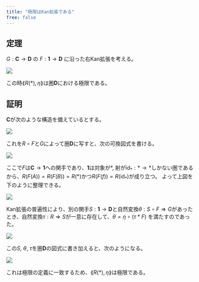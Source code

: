 ```yaml
---
title: "極限はKan拡張である"
free: false
---
```


## 定理

$G : \mathbf{C} \to \mathbf{D}$ の $F : \mathbf{1} \to \mathbf{D}$ に沿った右Kan拡張を考える。

![](https://storage.googleapis.com/zenn-user-upload/ecf0a4f8b1f5-20250303.png)

この時$\lang R(\ast), \eta \rang$は圏$\mathbf{D}$における極限である。

## 証明

$\mathbf{C}$が次のような構造を備えているとする。

![](https://storage.googleapis.com/zenn-user-upload/3c4652d18de5-20250303.png)

これを$R \circ F$と$G$によって圏$\mathbf{D}$に写すと、次の可換図式を書ける。

![](https://storage.googleapis.com/zenn-user-upload/2a7515e19451-20250303.png)

ここで$F$は$\mathbf{C} \to \mathbf{1}$への関手であり、$\mathbf{1}$は対象が$\ast$, 射が$\mathrm{id}_\ast : \ast \to \ast$しかない圏であるから、$R(F(A)) = R(F(B)) = R(\ast)$かつ$R(F(f)) = R(\mathrm{id}_\ast)$が成り立つ。
よって上図を下のように整理できる。

![](https://storage.googleapis.com/zenn-user-upload/f40055345b0f-20250303.png)

Kan拡張の普遍性により、別の関手$S : \mathbf{1} \to \mathbf{D}$と自然変換$\theta : S \circ F \Rightarrow G$があったとき、自然変換$\tau : R \Rightarrow S$が一意に存在して、$\theta = \eta \circ (\tau \ast F)$ を満たすのであった。

![](https://storage.googleapis.com/zenn-user-upload/8ba1d0f87661-20250303.png)

この$S$, $\theta$, $\tau$を圏$\mathbf{D}$の図式に書き加えると、次のようになる。

![](https://storage.googleapis.com/zenn-user-upload/df268cb6ec49-20250303.png)

これは極限の定義に一致するため、$\lang R(\ast), \eta \rang$は極限である。
